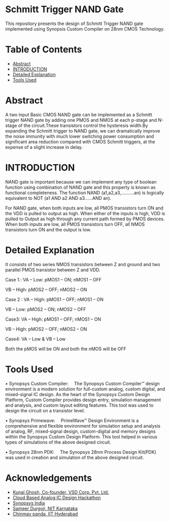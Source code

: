 #  Schmitt Trigger NAND Gate 
This repository presents the design of Schmitt Trigger NAND gate implemented using Synopsis Custom Compiler on 28nm CMOS Technology.
# Table of Contents
- [Abstract](https://github.com/shivbaba/kirti/edit/main/README.md#abstract)
- [INTRODUCTION](https://github.com/shivbaba/kirti/edit/main/README.md#introduction)
- [Detailed Explanation](https://github.com/shivbaba/kirti/edit/main/README.md#detailed-explanation)
- [Tools Used](https://github.com/shivbaba/kirti/edit/main/README.md#tools-used)

# Abstract
A two input Basic CMOS NAND gate can be implemented as a Schmitt trigger NAND gate by
adding one PMOS and NMOS at each p-stage and N-stage of the circuit.These transistors control the hysteresis width.By expanding the Schmitt trigger to NAND gate, we can dramatically improve the noise immunity with much lower switching power consumption and significant area reduction compared with CMOS Schmitt triggers, at the expense of a slight increase in delay.
# INTRODUCTION
NAND gate is important because we can implement any
type of boolean function using combination of NAND gate
and this property is known as functional completeness. The
function NAND (a1,a2,a3,……….an) is logically equivalent to
NOT (a1 AND a2 AND a3……AND an). 

For NAND gate, when both inputs are low, all PMOS transistors turn ON and the VDD is pulled to output as
high. When either of the inputs is high, VDD is pulled to Output as high through any current path formed by
PMOS devices. When both inputs are low, all PMOS transistors turn OFF, all NMOS transistors turn ON and
the output is low.
# Detailed Explanation
It consists of two series NMOS transistors between Z and
ground and two parallel PMOS transistor between Z and
VDD.

Case 1.: VA – Low: pMOS1 – ON; nMOS1 – OFF
 
 VB – High: pMOS2 – OFF; nMOS2 – ON

Case 2 : VA – High: pMOS1 – OFF; nMOS1 – ON
 
 VB – Low: pMOS2 – ON; nMOS2 – OFF

Case3: VA – High: pMOS1 – OFF; nMOS1 – ON
 
 VB – High: pMOS2 – OFF; nMOS2 – ON

Case4: VA – Low & VB – Low

Both the pMOS will be ON and both the nMOS will be OFF

# Tools Used
•	Synopsys Custom Compiler:  The Synopsys Custom Compiler™ design environment is a modern solution for full-custom analog, custom digital, and mixed-signal IC design. As the heart of the Synopsys Custom Design Platform, Custom Compiler provides design entry, simulation management and analysis, and custom layout editing features. This tool was used to design the circuit on a transistor level.

•	Synopsys Primewave:  PrimeWave™ Design Environment is a comprehensive and flexible environment for simulation setup and analysis of analog, RF, mixed-signal design, custom-digital and memory designs within the Synopsys Custom Design Platform. This tool helped in various types of simulations of the above designed circuit.

•	Synopsys 28nm PDK:  The Synopsys 28nm Process Design Kit(PDK) was used in creation and simulation of the above designed circuit.

# Acknowledgements
- [Kunal Ghosh, Co-founder, VSD Corp. Pvt. Ltd.](https://www.iith.ac.in/events/2022/02/15/Cloud-Based-Analog-IC-Design-Hackathon/)
- [Cloud Based Analog IC Design Hackathon](https://www.iith.ac.in/events/2022/02/15/Cloud-Based-Analog-IC-Design-Hackathon/')
- [Synopsys India](https://www.synopsys.com/)
- [Sameer Durgoji, NIT Karnataka](https://www.iith.ac.in/events/2022/02/15/Cloud-Based-Analog-IC-Design-Hackathon/)
- [Chinmay panda, IIT Hyderabad](https://www.iith.ac.in/events/2022/02/15/Cloud-Based-Analog-IC-Design-Hackathon/)
